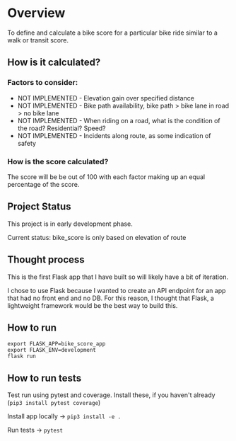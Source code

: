 # Overview

To define and calculate a bike score for a particular bike ride similar to a walk or transit score. 

## How is it calculated?

### Factors to consider:

<ul>
  <li>NOT IMPLEMENTED - Elevation gain over specified distance</li>
  <li>NOT IMPLEMENTED - Bike path availability, bike path > bike lane in road > no bike lane</li>
  <li>NOT IMPLEMENTED - When riding on a road, what is the condition of the road? Residential? Speed?</li>
  <li>NOT IMPLEMENTED - Incidents along route, as some indication of safety</li>
</ul>

### How is the score calculated?

The score will be be out of 100 with each factor making up an equal percentage of the score. 

## Project Status

This project is in early development phase. 

Current status: bike_score is only based on elevation of route

## Thought process

This is the first Flask app that I have built so will likely have a bit of iteration.

I chose to use Flask because I wanted to create an API endpoint for an app that had no front end and no DB.  For this reason, I thought that Flask, a lightweight framework would be the best way to build this. 

## How to run
```
export FLASK_APP=bike_score_app
export FLASK_ENV=development
flask run
```

## How to run tests
Test run using pytest and coverage. Install these, if you haven't already (`pip3 install pytest coverage`)

Install app locally -> `pip3 install -e .`

Run tests -> `pytest`